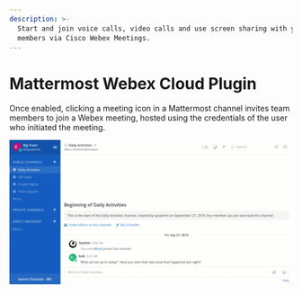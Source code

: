 ```yaml
---
description: >-
  Start and join voice calls, video calls and use screen sharing with your team
  members via Cisco Webex Meetings.
---
```


# Mattermost Webex Cloud Plugin

Once enabled, clicking a meeting icon in a Mattermost channel invites team members to join a Webex meeting, hosted using the credentials of the user who initiated the meeting.

![The webex plugin can be used to start a Webex meeting in a channel](.gitbook/assets/2019-09-27_08-28-30-1.gif)


